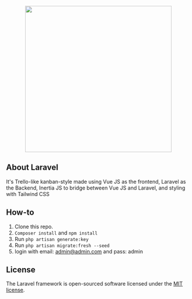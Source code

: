 <p align="center"><a href="https://laravel.com" target="_blank"><img src="https://raw.githubusercontent.com/laravel/art/master/logo-lockup/5%20SVG/2%20CMYK/1%20Full%20Color/laravel-logolockup-cmyk-red.svg" width="400"></a></p>

## About Laravel

It's Trello-like kanban-style made using Vue JS as the frontend, Laravel as the Backend, Inertia JS to bridge between Vue JS and Laravel, and styling with Tailwind CSS

## How-to

1. Clone this repo.
2. `Composer install` and `npm install`
3. Run `php artisan generate:key`
4. Run `php artisan migrate:fresh --seed`
5. login with email: admin@admin.com and pass: admin

## License

The Laravel framework is open-sourced software licensed under the [MIT license](https://opensource.org/licenses/MIT).

